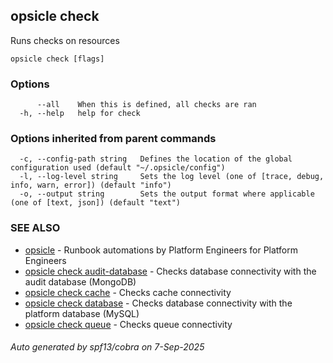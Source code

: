 ## opsicle check

Runs checks on resources

```
opsicle check [flags]
```

### Options

```
      --all    When this is defined, all checks are ran
  -h, --help   help for check
```

### Options inherited from parent commands

```
  -c, --config-path string   Defines the location of the global configuration used (default "~/.opsicle/config")
  -l, --log-level string     Sets the log level (one of [trace, debug, info, warn, error]) (default "info")
  -o, --output string        Sets the output format where applicable (one of [text, json]) (default "text")
```

### SEE ALSO

* [opsicle](cli/opsicle.md)	 - Runbook automations by Platform Engineers for Platform Engineers
* [opsicle check audit-database](cli/opsicle_check_audit-database.md)	 - Checks database connectivity with the audit database (MongoDB)
* [opsicle check cache](cli/opsicle_check_cache.md)	 - Checks cache connectivity
* [opsicle check database](cli/opsicle_check_database.md)	 - Checks database connectivity with the platform database (MySQL)
* [opsicle check queue](cli/opsicle_check_queue.md)	 - Checks queue connectivity

###### Auto generated by spf13/cobra on 7-Sep-2025
